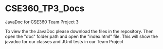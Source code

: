 # CSE360_TP3_Docs
JavaDoc for CSE360 Team Project 3

To view the the JavaDoc please download the files in the repository. Then open the "doc" folder path and open the "index.html" file. This will show the javadoc for our classes and JUnit tests in our Team Project
